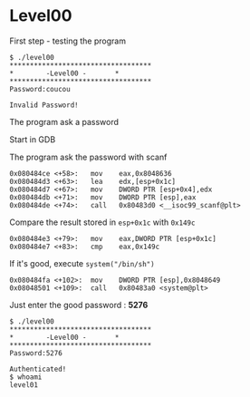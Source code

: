 # Level00

First step - testing the program

    $ ./level00 
    ***********************************
    * 	     -Level00 -		  *
    ***********************************
    Password:coucou

    Invalid Password!

The program ask a password

Start in GDB

The program ask the password with scanf

    0x080484ce <+58>:	mov    eax,0x8048636
    0x080484d3 <+63>:	lea    edx,[esp+0x1c]
    0x080484d7 <+67>:	mov    DWORD PTR [esp+0x4],edx
    0x080484db <+71>:	mov    DWORD PTR [esp],eax
    0x080484de <+74>:	call   0x80483d0 <__isoc99_scanf@plt>

Compare the result stored in `esp+0x1c` with `0x149c`


    0x080484e3 <+79>:	mov    eax,DWORD PTR [esp+0x1c]
    0x080484e7 <+83>:	cmp    eax,0x149c

If it's good, execute `system("/bin/sh")`

    0x080484fa <+102>:	mov    DWORD PTR [esp],0x8048649
    0x08048501 <+109>:	call   0x80483a0 <system@plt>

Just enter the good password : **5276**

    $ ./level00 
    ***********************************
    * 	     -Level00 -		  *
    ***********************************
    Password:5276

    Authenticated!
    $ whoami
    level01